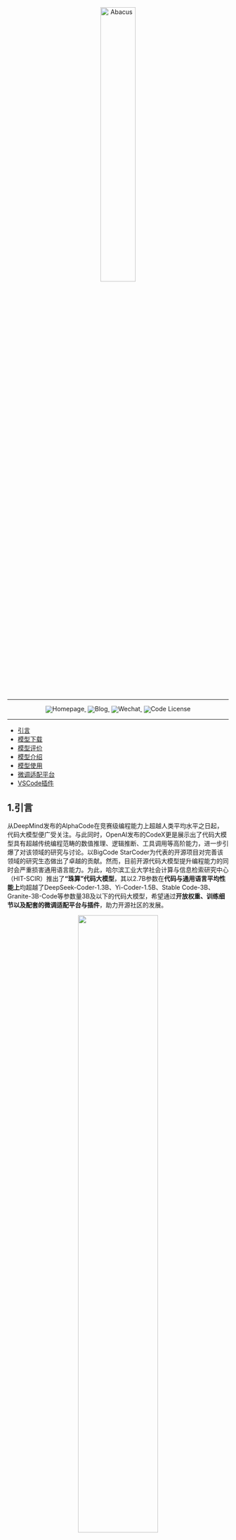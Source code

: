 <!-- markdownlint-disable first-line-h1 -->
<!-- markdownlint-disable html -->
<!-- markdownlint-disable no-duplicate-header -->

<div align="center">
  <img src="./picture/1.PNG" width="40%" alt="Abacus" />
</div>
<hr>
<div align="center" style="line-height: 1;">
  <a href="" target="_blank" style="margin: 2px;">
    <img alt="Homepage" src="https://img.shields.io/badge/Abacus-Homepage-blue?style=flat-square&logo=homeadvisor" style="display: inline-block; vertical-align: middle;"/>
  </a>
  <a href="" target="_blank" style="margin: 2px;">
    <img alt="Blog" src="https://img.shields.io/badge/Abacus-blog-red?style=flat-square&logo=blogger" style="display: inline-block; vertical-align: middle;"/>
  </a>
  <a href="" target="_blank" style="margin: 2px;">
    <img alt="Wechat" src="https://img.shields.io/badge/Abacus-Wechat-green?style=flat-square&logo=wechat" style="display: inline-block; vertical-align: middle;"/>
  </a>
  <a href="" style="margin: 2px;">
  <img alt="Code License" src="https://img.shields.io/badge/License-Apache_2.0-green.svg" style="display: inline-block; vertical-align: middle;"/>
  </a>
</div>


---

- [引言](#1引言)
- [模型下载](#2模型下载)
- [模型评价](#3模型评价)
- [模型介绍](#4模型介绍)
- [模型使用](#5模型使用)
- [微调适配平台](#6微调适配平台)
- [VSCode插件](#7VSCode插件)

## 1.引言 
​从DeepMind发布的AlphaCode在竞赛级编程能力上超越人类平均水平之日起，代码大模型便广受关注。与此同时，OpenAI发布的CodeX更是展示出了代码大模型具有超越传统编程范畴的数值推理、逻辑推断、工具调用等高阶能力，进一步引爆了对该领域的研究与讨论。以BigCode StarCoder为代表的开源项目对完善该领域的研究生态做出了卓越的贡献。然而，目前开源代码大模型提升编程能力的同时会严重损害通用语言能力。为此，哈尔滨工业大学社会计算与信息检索研究中心（HIT-SCIR）推出了<strong>“珠算”代码大模型</strong>，其以2.7B参数在**代码与通用语言平均性能上**均超越了DeepSeek-Coder-1.3B、Yi-Coder-1.5B、Stable Code-3B、Granite-3B-Code等参数量3B及以下的代码大模型，希望通过**开放权重、训练细节以及配套的微调适配平台与插件**，助力开源社区的发展。
<p align="center">
  <img width="60%" src="picture/3-1.png">
</p>

- 珠算大模型在国内外3B量级代码大模型中具有最优的代码和通用语言能力。
- 基于珠算大模型的编程辅助工具可以在VSCode内一键安装，支持代码生成与补全等应用。

## 2.模型下载


<div align="center">

|模型名称|文件大小|下载地址|备注|
|:---:|:---:|:---:|:---:|
|Abacus|5GB|[🤗HuggingFace](https://huggingface.co/HIT-SCIR/Abacus)<br>[ModelScope](https://www.modelscope.cn/models/HIT-SCIR/Abacus)|Abacus完整模型|
|Abacus-gguf|1.7GB(Q4_K_M)<br>2.7GB(Q8_0)|[🤗HuggingFace](https://huggingface.co/HIT-SCIR/Abacus)<br>[ModelScope](https://www.modelscope.cn/models/HIT-SCIR/Abacus-gguf)|珠算GGUF版本，适用于llama.cpp、Ollama等推理框架|

</div>



## 3.模型评价
#### 代码生成能力
模型代码生成能力的评估主要基于以下评测基准：
- HumanEval：由 164 道原创编程题组成的评测基准，通过衡量从文档字符串生成程序的功能正确性，评估语言理解、算法和简单的数学能力。
- HumanEval+：HumanEval+将原始HumanEval中164道问题的单元测试的规模增加了80倍，用于严格评估 LLM 生成代码的功能正确性。
- MBPP(sanitized)：Python编程任务评测基准，经过人工验证后的MBPP子集，删减修改了原始MBPP中描述模糊、错误、不符合正常习惯的问题。
- MBPP+：精简了原始MBPP中的问题数量，并将单元测试的规模增加35倍，用于严格评估 LLM 生成代码的功能正确性。
- LiveCodeBench：旨在为 LLM 提供全面、公平的竞赛编程评估。 通过持续收集LeetCode、AtCoder和CodeForces竞赛平台的新问题，形成了动态的综合基准库。 为了确保数据不受污染，我们选择了 2024 年 1 月至 9 月的问题进行测试。
<div align="center">

| 模型名称                         | HumanEval | HumanEval+ | MBPP(sanitized) | MBPP+ | LiveCodeBench | AVG   |
|:----------------------------------:|:-----------:|:------------:|:-----------------:|:-------:|:----------------:|:-------|
| Granite-3B-Code-Instruct          | 45.73     | 39.63      | 53.70           | 41.10 | 7.46           | 37.52 |
| Stable-Code-Instruct-3B           | 67.07     | 56.71      | 57.20           | 37.59 | **11.43**          | 46.00 |
| Yi-Coder-1.5B-Chat                | 67.68     | 60.37      | **61.87**          | **48.37** | 8.22           | 49.30 |
| DeepSeek-Coder-1.3B-Instruct      | 65.24     | 59.15      | 56.03           | 45.36 | 7.00           | 46.56 |
| 珠算                              | **71.95**    | **65.85**      | 57.98           | 43.36 | 9.06           | **49.64** |
</div>

**在国内外3B以下代码大模型中，珠算大模型在五个主流代码评测基准上的综合表现达到最佳**，各项指标均处于领先水平。其中，在Humaneval和Humaneval+基准上的表现尤为突出；在MBPP(sanitized)和MBPP+基准上的表现略逊于最新发布的Yi-Coder-1.5B-chat；而在LiveCodeBench基准上的表现仅次于Stable-Code-Instruct-3B。

#### 3.2 通用语言能力
通用语言能力的评估主要基于以下评测基准：
- MMLU：包含57个多选任务的英文评测基准，涵盖初等数学、美国历史、计算机科学、法律等，难度覆盖高中水平到专家水平，是目前主流的LLM评测基准之一。
- HellaSwag：极具挑战的英文NLI评测基准，需要对上下文进行深入理解，无法基于常识直接回答。
- ARC-e：多项选择题的问答评测基准，包含了从三年级到九年级的科学考试题目。ARC-e(easy) 是其中的一个简单难度测试子集。
- BBH(BIG-Bench Hard)：BIG-Bench 是一个用于评估语言模型的多样化的数据集。BBH 专注于从 BIG-Bench 中挑选出的23个具有挑战性的任务。
- C-Eval：全面的中文LLM评估基准，包含了13,948个多项选择题，涵盖了52个不同的学科和四个难度级别。
- CMMLU：综合性中文评估基准，用于评估语言模型在中文语境下的知识和推理能力，涵盖了从基础学科到高级专业水平的67个主题。
- GSM8K：高质量小学数学应用题评测基准，需要2到8个步骤来解决，解决方案主要涉及基本算术运算，可用于评价多步数学推理能力。
<div align="center">
  

| 模型名称                       | MMLU  | HellaSwag | ARC-e | BBH   | C-Eval | CMLU  | GSM8K | AVG   |
|:-------------------------------:|:-------:|:-----------:|:---------:|:--------:|:---------:|:--------:|:--------:|:--------:|
| Granite-3B-Code-Instruct       | 29.95 | 26.82     | 47.62 | 35.87 | 32.30  | 30.77 | **56.48** | 37.12 |
| Stable-Code-Instruct-3B        | 29.34 | 32.15     | 34.74 | 21.69 | 28.61  | 29.18 | 15.92 | 27.37 |
| Yi-Coder-1.5B-Chat             | 33.98 | 28.52     | 40.04 | 34.40 | 31.88  | 31.88 | 10.16 | 30.12 |
| DeepSeek-Coder-1.3B-Instruct   | 26.68 | 25.25     | 27.69 | 7.48  | 25.61  | 26.88 | 9.63  | 21.32 |
| 珠算                          | **40.18** | **53.23**     | **66.67** | **36.08** | **36.00**  | **36.84** | 46.32 | **45.05** |

</div>

**在国内外3B以下代码大模型中，珠算大模型在七个主流通用语言评测基准上的综合表现达到最佳**，且具有明显优势。除在数学推理GSM8K基准上低于Granite-3B-Code-Instruct，其余各项指标均达到最优；通用语言能力与通用大模型MiniCPM-2B-sft-bf16还有一定差距，后续版本将对此进行强化，以此带来更自然、更流畅的对话，以及对用户需求更充分的理解，最终在自动化编程辅助、代码智能体领域有更加广阔的应用前景。

## 4.模型介绍
#### 预训练数据处理
- 代码数据：
  - step1: 借助抽象语法树（AST）分析代码的结构，**去除存在低级语法错误与包含过时语法特性**（如print “Hello World”，Python3解释器已不再支持）的代码.
  - step2: 提取了**数据密集型代码**(例如base64格式编码或长字符串）和**简单重复代码**的特征并设计了正则表达式进行了针对性的过滤。
  - step3: 利用静态代码分析工具Ruff提供的漏洞检测与修复功能，**去除了含有未定义变量错误的代码、修复了剩余代码的常见规范性错误**（如多余的空行、空格）。
  - step4: 使用**代码依赖分析**按代码的逻辑结构合理地组织数据训练顺序。

<p align="center">
  <img width="100%" src="./picture/2-1.PNG">
</p>

- 通用语言数据：
  - step1: 在**StackExchange数据**中使用Llama3.1-70B-Chat对随机采样的2万个样本进行评分并使用评分结果训练了质量评估模型（准确率与召回率达95%），然后利用该模型对完整数据进行过滤。
  - step2: 从数据集中筛选出了Markdown与reStructureText格式的**技术文档**，这些格式的文件常为项目的说明文档或技术文档。然后，从中过滤出语言为中英文、包含Python代码块的文件。

#### 预训练策略
- 我们从MiniCPM-2B退火前的最后一个检查点开始继续预训练。学习率调度参照了WSD方法，即Warmup至一个较高的恒定学习率（称之为Stable阶段），用以搜索全局最优点，最后结合微调数据快速线性退火收敛至较低损失。其中，Stable阶段的恒定学习率设计主要为了便于随时接入新数据。在珠算大模型**数据确定的场景下，我们观测到在该阶段缓慢降低学习率更有利于预训练数据的充分学习**，因此应用了cosine学习率调度进行替换，形成WCL学习率调度（Warmup-Cosine-Linear）。学习率曲线如下图所示。
<p align="center">
  <img width="50%" src="./picture/2-4.png">
</p>

- 预训练数据组成：
  - Cosine Decay阶段的预训练数据由70%的代码数据、10%数学相关数据、20%的通用语言数据组成，共95B token。
  - Linear Decay阶段预训练与微调数据比例为8:2，预训练内部组成与Cosine阶段保持一致，微调内部代码与通用语言数据的比例为1:1，共7B token。
- 珠算大模型将packing策略（即将不同长度的样本拼接后整体作为一条训练数据）优化为了**Block Attention Mask**，将训练数据内部每个样本的注意力机制范围限制在自身，避免了样本间的污染，如下图所示。

<p align="center">
  <img width="50%" src="./picture/2-7.png">
</p>

#### 面向代码的微调
- 微调数据处理：我们提出了Semi-Instruct，结合了Natural-Instruct（自动收集）和Self-Instruct（模型合成）两种方式。首先，通过类似Self-Instruct的方法，修复Natural-Instruct代码的规范性问题并补充缺失的指令。同时，生成测试用例的输入，利用原始代码的正确性，执行原始代码获得输出。然后，利用完整的测试样例验证新代码的**正确性**。最终，为去除不同来源的数据之间的重复样本，我们借助基于句子嵌入的SemDeDup方法对数据整体进行了深层语义去重，确保了微调数据的**多样性**。
- 微调策略：为充分激发模型预训练阶段习得的能力，微调阶段的数据配比与超参数设置训练尽可能地与预训练退火阶段保持了对齐，以减小两者之间的差距。具体而言，微调数据量约80万条，共训练3个epoch。**学习率（1.6e-4）、数据配比与退火阶段保持一致**。数据来源上，Code数据主要来自一些高质量的开源Code数据，NL数据我们则使用了Infinity-Instruct-7M数据中的Math、Commonsense和Subjective3个类别的数据。## 1.模型介绍
#### 预训练数据处理
- 代码数据：
  - step1: 借助抽象语法树（AST）分析代码的结构，**去除存在低级语法错误与包含过时语法特性**（如print “Hello World”，Python3解释器已不再支持）的代码.
  - step2: 提取了**数据密集型代码**(例如base64格式编码或长字符串）和**简单重复代码**的特征并设计了正则表达式进行了针对性的过滤。
  - step3: 利用静态代码分析工具Ruff提供的漏洞检测与修复功能，**去除了含有未定义变量错误的代码、修复了剩余代码的常见规范性错误**（如多余的空行、空格）。
  - step4: 使用**代码依赖分析**按代码的逻辑结构合理地组织数据训练顺序。

<p align="center">
  <img width="100%" src="./picture/2-1.PNG">
</p>

- 通用语言数据：
  - step1: 在**StackExchange数据**中使用Llama3.1-70B-Chat对随机采样的2万个样本进行评分并使用评分结果训练了质量评估模型（准确率与召回率达95%），然后利用该模型对完整数据进行过滤。
  - step2: 从数据集中筛选出了Markdown与reStructureText格式的**技术文档**，这些格式的文件常为项目的说明文档或技术文档。然后，从中过滤出语言为中英文、包含Python代码块的文件。

#### 预训练策略
- 我们从MiniCPM-2B退火前的最后一个检查点开始继续预训练。学习率调度参照了WSD方法，即Warmup至一个较高的恒定学习率（称之为Stable阶段），用以搜索全局最优点，最后结合微调数据快速线性退火收敛至较低损失。其中，Stable阶段的恒定学习率设计主要为了便于随时接入新数据。在珠算大模型**数据确定的场景下，我们观测到在该阶段缓慢降低学习率更有利于预训练数据的充分学习**，因此应用了cosine学习率调度进行替换，形成WCL学习率调度（Warmup-Cosine-Linear）。学习率曲线如下图所示。
<p align="center">
  <img width="50%" src="./picture/2-4.png">
</p>

- 预训练数据组成：
  - Cosine Decay阶段的预训练数据由70%的代码数据、10%数学相关数据、20%的通用语言数据组成，共95B token。
  - Linear Decay阶段预训练与微调数据比例为8:2，预训练内部组成与Cosine阶段保持一致，微调内部代码与通用语言数据的比例为1:1，共7B token。
- 珠算大模型将packing策略（即将不同长度的样本拼接后整体作为一条训练数据）优化为了**Block Attention Mask**，将训练数据内部每个样本的注意力机制范围限制在自身，避免了样本间的污染，如下图所示。

<p align="center">
  <img width="50%" src="./picture/2-7.png">
</p>

#### 面向代码的微调
- 微调数据处理：我们提出了Semi-Instruct，结合了Natural-Instruct（自动收集）和Self-Instruct（模型合成）两种方式。首先，通过类似Self-Instruct的方法，修复Natural-Instruct代码的规范性问题并补充缺失的指令。同时，生成测试用例的输入，利用原始代码的正确性，执行原始代码获得输出。然后，利用完整的测试样例验证新代码的**正确性**。最终，为去除不同来源的数据之间的重复样本，我们借助基于句子嵌入的SemDeDup方法对数据整体进行了深层语义去重，确保了微调数据的**多样性**。
- 微调策略：为充分激发模型预训练阶段习得的能力，微调阶段的数据配比与超参数设置训练尽可能地与预训练退火阶段保持了对齐，以减小两者之间的差距。具体而言，微调数据量约80万条，共训练3个epoch。**学习率（1.6e-4）、数据配比与退火阶段保持一致**。数据来源上，Code数据主要来自一些高质量的开源Code数据，NL数据我们则使用了Infinity-Instruct-7M数据中的Math、Commonsense和Subjective3个类别的数据。

## 5.模型使用
#### Quick Start
[下载Ollama](https://github.com/ollama/ollama/blob/main/README.md)并启动Ollama service：
```bash
ollama serve
```
运行珠算大模型：
```bash
ollama run HIT-SCIR/Abacus
```
#### Transformers 模型推理 + 流式生成

<details>

transformers支持为tokenizer添加聊天模板，并支持流式生成。示例代码如下：
```python
# example/transformers-stream/stream.py

import torch
from transformers import AutoModelForCausalLM, AutoTokenizer, TextStreamer

model_id = "HIT-SCIR/abacus"

tokenizer = AutoTokenizer.from_pretrained(model_id)
model = AutoModelForCausalLM.from_pretrained(
    model_id,
    torch_dtype=torch.bfloat16,
    device_map="auto",
    trust_remote_code=True,
)

chat = [
    {"role": "user", "content": "请你用python写一段快速排序的代码"},
]

inputs = tokenizer.apply_chat_template(
    chat,
    tokenize=True,
    add_generation_prompt=True,
    return_tensors="pt",
).to(0)

stream_output = model.generate(
    inputs,
    streamer=TextStreamer(tokenizer, skip_prompt=True, skip_special_tokens=True),
    temperature=0.8,
    top_p=0.9,
    max_new_tokens=2048,
)
```
</details>

#### ModelScope 模型推理
<details>
  
ModelScope的接口与Transformers非常相似，只需将transformers替换为modelscope即可：
```python
# example/modelscope-generate/generate.py

import torch
from modelscope import AutoTokenizer, AutoModelForCausalLM

model_id = "HIT-SCIR/abacus"

tokenizer = AutoTokenizer.from_pretrained(model_id)
model = AutoModelForCausalLM.from_pretrained(
    model_id,
    torch_dtype=torch.bfloat16,
    device_map="auto",
    trust_remote_code=True,
)

text = "<用户>请你用python写一段快速排序的代码<AI>"

inputs = tokenizer(text, return_tensors="pt").to(0)
outputs = model.generate(
    **inputs,
    temperature=0.8,
    top_p=0.9,
    max_new_tokens=2048,
)
print(tokenizer.decode(outputs[0], skip_special_tokens=False))
```

</details>

#### vLLM 推理加速

<details>
  
珠算支持通过vLLM实现推理加速，示例代码如下：
```python
# example/vllm-generate/generate.py

from vllm import LLM, SamplingParams

llm = LLM(
    model="HIT-SCIR/abacus",
    tensor_parallel_size=1,
    trust_remote_code=True,
)

sampling_params = SamplingParams(
    temperature=0.8, top_p=0.95, max_tokens=2048
)

prompts = [
    "<用户>请你用python写一段快速排序的代码<AI>",
]

outputs = llm.generate(prompts, sampling_params)

for output in outputs:
    prompt = output.prompt
    generated_text = output.outputs[0].text
    print(generated_text)
```

</details>

#### llama.cpp部署

<details>
  
GGUF格式旨在快速加载和保存模型，由llama.cpp团队推出，适用于llama.cpp、Ollama等框架。您可以手动将HuggingFace格式的珠算转换到GGUF格式。下面介绍使用llama.cpp转GGUF的方法和部署步骤。

##### Step 1 环境准备
首先需要下载llama.cpp的源码。
```bash
git clone https://github.com/ggerganov/llama.cpp.git
cd llama.cpp
```
然后需要进行编译，推荐使用`cmake`。根据您的硬件平台，编译命令有细微差异：
```bash
# cpu
cmake -B build_cpu
cmake --build build_cpu --config Release

# cuda
cmake -B build_cuda -DGGML_CUDA=ON
cmake --build build_cuda --config Release -j 12
```

##### Step 2 格式转换（可选）
以下命令需要在`llama.cpp/`目录下：
转换为GGUF格式
```bash
python convert.py --outfile /path/to/Abacus.gguf /path/to/Abacus
```
进行GGUF格式的Q4_K_M量化，以下命令需要在`llama.cpp/build_cpu/bin`或者`llama.cpp/build_cuda/bin`目录下(依赖于编译的平台)：
```bash
./llama-quantize /path/to/Abacus.gguf /path/to/Abacus-Q4_K_M.gguf Q4_K_M
```
##### Step 3 开始推理
以下命令需要在`llama.cpp/build_cpu/bin`或者`llama.cpp/build_cuda/bin`目录下(依赖于编译的平台)：
```bash
./llama-cli -m /path/to/Abacus.gguf -p "<用户>帮我写一个快速排序代码<AI>" -n 128
```
关于`main`的更多参数，可以参考llama.cpp的[官方文档](https://github.com/ggerganov/llama.cpp/blob/master/examples/main/README.md)。

</details>

#### Ollama部署
<details>
  
GGUF格式模型同样可以使用Ollama部署。下面介绍简要步骤。
##### Step 1 环境准备
这里使用仓库release的压缩包来免root安装，更多安装方法可以参考Ollama官方的[安装教程](https://github.com/ollama/ollama/blob/main/README.md)。
```bash
wget https://github.com/ollama/ollama/releases/download/v0.3.10/ollama-linux-amd64.tgz
tar -C /path/to/ollama -xzf /path/to/ollama-linux-amd64.tgz
```
##### Step 2 导入模型
```bash
cd /path/to/ollama/bin
```
构建`Modelfile`，指定导入GGUF模型路径，其内容示例如下，更多参数设置可参考[官方文档](https://github.com/ggerganov/llama.cpp/blob/master/examples/main/README.md)。
```bash
FROM /path/to/Abacus.gguf
```
Ollama创建模型
```bash
./ollama create Abacus -f path/to/Modelfile
```
##### Step 3 使用模型
同样在`path/to/ollama/bin`路径下：
```bash
./ollama run Abacus
>>> <用户>帮我写一个快速排序代码<AI>
```

</details>

## 6.微调适配平台
#### 模型微调功能
<p align="center">
  <img width="100%" src="./picture/4-1-2.png">
</p>
<p align="center">
  <img width="100%" src="./picture/4-2-2.png">
</p>

#### 模型评估功能
<p align="center">
  <img width="100%" src="./picture/4-3-2.png">
</p>

#### 模型推理功能
<p align="center">
  <img width="100%" src="./picture/4-4-2.png">
</p>
我们的微调适配平台将于测试完毕后发布。

## 7.VSCode插件
基于珠算大模型的编程能力，我们面向VSCode平台构建了编程辅助插件。插件可以一键式安装，支持代码生成、代码补全、代码摘要等功能，根据用户已经输入的内容预测后续的代码或注释，有效提高开发效率。
<p align="center">
  <img width="100%" src="./picture/4-5.gif">
</p>
由于珠算大模型具有良好的中文理解能力，用户可以直接用中文写注释来表达需求。
<p align="center">
  <img width="100%" src="./picture/4-6.gif">
</p>
我们的插件将于测试完毕后在VSCode应用市场发布。

## 8.开源协议
对本仓库源码的使用遵循开源许可协议 [Apache 2.0](https://github.com/HIT-SCIR/huozi/blob/main/LICENSE)。

珠算支持商用。如果将珠算模型或其衍生品用作商业用途，请您按照如下方式联系许可方，以进行登记并向许可方申请书面授权：联系邮箱：<jngao@ir.hit.edu.cn>。

